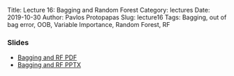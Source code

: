 Title: Lecture 16: Bagging and Random Forest
Category: lectures
Date: 2019-10-30
Author: Pavlos Protopapas
Slug: lecture16
Tags: Bagging, out of bag error, OOB, Variable Importance, Random Forest, RF

### Slides

- [Bagging and RF PDF]({attach}presentation/Lecture16_BaggingRF.pdf)
- [Bagging and RF PPTX]({attach}presentation/Lecture16_BaggingRF.pptx)
